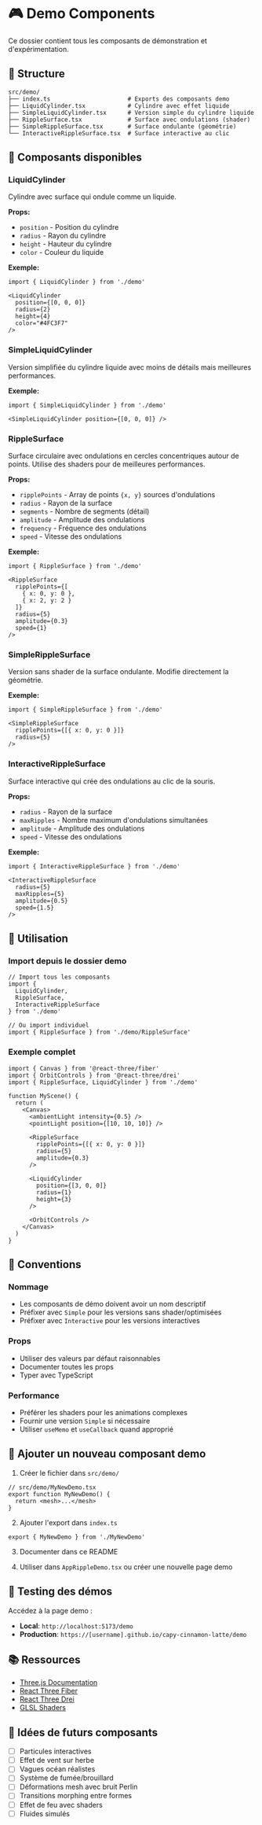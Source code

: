 # 🎮 Demo Components

Ce dossier contient tous les composants de démonstration et d'expérimentation.

## 📁 Structure

```
src/demo/
├── index.ts                      # Exports des composants demo
├── LiquidCylinder.tsx            # Cylindre avec effet liquide
├── SimpleLiquidCylinder.tsx      # Version simple du cylindre liquide
├── RippleSurface.tsx             # Surface avec ondulations (shader)
├── SimpleRippleSurface.tsx       # Surface ondulante (géométrie)
└── InteractiveRippleSurface.tsx  # Surface interactive au clic
```

## 🎨 Composants disponibles

### LiquidCylinder
Cylindre avec surface qui ondule comme un liquide.

**Props:**
- `position` - Position du cylindre
- `radius` - Rayon du cylindre
- `height` - Hauteur du cylindre
- `color` - Couleur du liquide

**Exemple:**
```tsx
import { LiquidCylinder } from './demo'

<LiquidCylinder 
  position={[0, 0, 0]} 
  radius={2} 
  height={4} 
  color="#4FC3F7" 
/>
```

### SimpleLiquidCylinder
Version simplifiée du cylindre liquide avec moins de détails mais meilleures performances.

**Exemple:**
```tsx
import { SimpleLiquidCylinder } from './demo'

<SimpleLiquidCylinder position={[0, 0, 0]} />
```

### RippleSurface
Surface circulaire avec ondulations en cercles concentriques autour de points.
Utilise des shaders pour de meilleures performances.

**Props:**
- `ripplePoints` - Array de points `{x, y}` sources d'ondulations
- `radius` - Rayon de la surface
- `segments` - Nombre de segments (détail)
- `amplitude` - Amplitude des ondulations
- `frequency` - Fréquence des ondulations
- `speed` - Vitesse des ondulations

**Exemple:**
```tsx
import { RippleSurface } from './demo'

<RippleSurface 
  ripplePoints={[
    { x: 0, y: 0 },
    { x: 2, y: 2 }
  ]}
  radius={5}
  amplitude={0.3}
  speed={1}
/>
```

### SimpleRippleSurface
Version sans shader de la surface ondulante. Modifie directement la géométrie.

**Exemple:**
```tsx
import { SimpleRippleSurface } from './demo'

<SimpleRippleSurface 
  ripplePoints={[{ x: 0, y: 0 }]}
  radius={5}
/>
```

### InteractiveRippleSurface
Surface interactive qui crée des ondulations au clic de la souris.

**Props:**
- `radius` - Rayon de la surface
- `maxRipples` - Nombre maximum d'ondulations simultanées
- `amplitude` - Amplitude des ondulations
- `speed` - Vitesse des ondulations

**Exemple:**
```tsx
import { InteractiveRippleSurface } from './demo'

<InteractiveRippleSurface 
  radius={5}
  maxRipples={5}
  amplitude={0.5}
  speed={1.5}
/>
```

## 🚀 Utilisation

### Import depuis le dossier demo

```tsx
// Import tous les composants
import { 
  LiquidCylinder, 
  RippleSurface, 
  InteractiveRippleSurface 
} from './demo'

// Ou import individuel
import { RippleSurface } from './demo/RippleSurface'
```

### Exemple complet

```tsx
import { Canvas } from '@react-three/fiber'
import { OrbitControls } from '@react-three/drei'
import { RippleSurface, LiquidCylinder } from './demo'

function MyScene() {
  return (
    <Canvas>
      <ambientLight intensity={0.5} />
      <pointLight position={[10, 10, 10]} />
      
      <RippleSurface 
        ripplePoints={[{ x: 0, y: 0 }]}
        radius={5}
        amplitude={0.3}
      />
      
      <LiquidCylinder 
        position={[3, 0, 0]}
        radius={1}
        height={3}
      />
      
      <OrbitControls />
    </Canvas>
  )
}
```

## 📝 Conventions

### Nommage
- Les composants de démo doivent avoir un nom descriptif
- Préfixer avec `Simple` pour les versions sans shader/optimisées
- Préfixer avec `Interactive` pour les versions interactives

### Props
- Utiliser des valeurs par défaut raisonnables
- Documenter toutes les props
- Typer avec TypeScript

### Performance
- Préférer les shaders pour les animations complexes
- Fournir une version `Simple` si nécessaire
- Utiliser `useMemo` et `useCallback` quand approprié

## 🎯 Ajouter un nouveau composant demo

1. Créer le fichier dans `src/demo/`
```tsx
// src/demo/MyNewDemo.tsx
export function MyNewDemo() {
  return <mesh>...</mesh>
}
```

2. Ajouter l'export dans `index.ts`
```tsx
export { MyNewDemo } from './MyNewDemo'
```

3. Documenter dans ce README

4. Utiliser dans `AppRippleDemo.tsx` ou créer une nouvelle page demo

## 🧪 Testing des démos

Accédez à la page demo :
- **Local**: `http://localhost:5173/demo`
- **Production**: `https://[username].github.io/capy-cinnamon-latte/demo`

## 📚 Ressources

- [Three.js Documentation](https://threejs.org/docs/)
- [React Three Fiber](https://docs.pmnd.rs/react-three-fiber)
- [React Three Drei](https://github.com/pmndrs/drei)
- [GLSL Shaders](https://www.khronos.org/opengl/wiki/Core_Language_(GLSL))

## 🎨 Idées de futurs composants

- [ ] Particules interactives
- [ ] Effet de vent sur herbe
- [ ] Vagues océan réalistes
- [ ] Système de fumée/brouillard
- [ ] Déformations mesh avec bruit Perlin
- [ ] Transitions morphing entre formes
- [ ] Effet de feu avec shaders
- [ ] Fluides simulés

